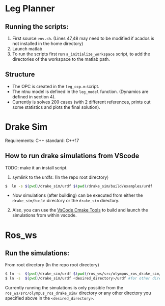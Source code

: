 #  Leg Planner
## Running the scripts: 
1. First source `env.sh`. (Lines 47,48 may need to be modified if acados is not installed in the home directory)
2. Launch matlab
3. To run the scripts first run `a_initialize_workspace` script, to add the directories of the workspace to the matlab path. 


## Structure
- The OPC is created in the `leg_ocp.m` script. 
- The ntnu model is defined in the `leg_model` function. (Dynamics are defined in section 4).
- Currently is solves 200 cases (with 2 different references, prints out some statistics and plots the final solution). 


# Drake Sim
Requirements:
C++ standard: C++17


## How to run drake simulations from VScode 
TODO: make it an install script.

1. symlink to the urdfs: (In the repo root directory)
```bash
$  ln -s $(pwd)/drake_sim/urdf $(pwd)/drake_sim/build/examples/urdf
```
- Now simulations (after building) can be executed from either the `drake_sim/build` directory or the `drake_sim` directory. 

2.  Also, you can use the [VsCode Cmake Tools](https://marketplace.visualstudio.com/items?itemName=ms-vscode.cmake-tools) to build and launch the simulations from within vscode. 


# Ros_ws
## Run the simulations:

From root directory (In the repo root directory)
```bash
$ ln -s  $(pwd)/drake_sim/urdf $(pwd)/ros_ws/src/olympus_ros_drake_sim/urdf
$ ln -s  $(pwd)/drake_sim/urdf <desired_directory>/urdf #for other directories
```

Currently running the simulations is only possible from the `ros_ws/src/olympus_ros_drake_sim/` directory or any other directory you specified above in the `<desired_directory>`. 
